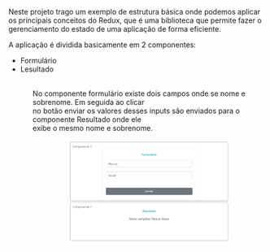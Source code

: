 
<p>
    Neste projeto trago um exemplo de estrutura básica onde podemos aplicar os principais conceitos do Redux, que é uma biblioteca  que permite fazer o gerenciamento do estado de uma aplicação de forma eficiente.
</p>
<p>
    A aplicação é dividida basicamente em 2 componentes:<br>
    <ul>
        <li>Formulário</li>
        <li>Lesultado</li>
    <ul><br>
    No componente formulário existe dois campos onde se nome e sobrenome. Em seguida ao clicar<br>
    no botão enviar os valores desses inputs são enviados para o componente Resultado onde ele<br>
    exibe o  mesmo nome e sobrenome.
</p>
<p align="center">
  <a href="https://react-redux-five.vercel.app/" target="blank">
    <img src="./screenshots/imagem.png" width="320" alt="Nest Logo" >
  </a>
</p>
